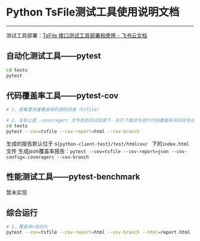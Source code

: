 # Python TsFile测试工具使用说明文档

----

测试工具部署：[‌‍﻿⁠‌‍⁠‍‌‬﻿‬﻿‍‌‬‬⁠‌‬‬⁠‍‌‬‬⁠﻿‬‬⁠TsFile 接口测试工具部署和使用 - 飞书云文档](https://timechor.feishu.cn/docx/Xw64d5FFZoQLKQxZW2UcwGHUnwb)

## 自动化测试工具——pytest

```bash
cd tests
pytest
```

## 代码覆盖率工具——pytest-cov

```bash
# 1、收集要测量覆盖率的源码目录（tsfile）

# 2、复制上面 .coveragerc 文件放到测试目录下，执行下面命令进行代码覆盖率测试并生成报告文件（已开启分支覆盖）
cd tests
pytest --cov=tsfile --cov-report=html --cov-branch
```

生成的报告默认位于 `${python-client-test}/test/htmlcov/ ` 下的`index.html` 文件
生成json覆盖率报告：`pytest --cov=tsfile --cov-report=json --cov-config=.coveragerc --cov-branch`

## 性能测试工具——pytest-benchmark

暂未实现

## 综合运行

```bash
# 1、覆盖率+自动化
pytest --cov=tsfile --cov-report=html --cov-branch --html=report.html
```

